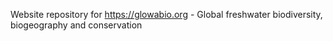 Website repository for https://glowabio.org - Global freshwater biodiversity, biogeography and conservation

